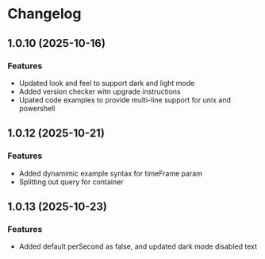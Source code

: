 # Changelog

## 1.0.10 (2025-10-16)

### Features
- Updated look and feel to support dark and light mode
- Added version checker witn upgrade instructions
- Upated code examples to provide multi-line support for unix and powershell

## 1.0.12 (2025-10-21)

### Features
- Added dynamimic example syntax for timeFrame param
- Splitting out query for container

## 1.0.13 (2025-10-23)

### Features
- Added default perSecond as false, and updated dark mode disabled text

